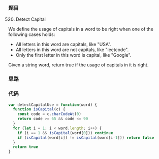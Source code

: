 ### 题目
520. Detect Capital

We define the usage of capitals in a word to be right when one of the following cases holds:

* All letters in this word are capitals, like "USA".
* All letters in this word are not capitals, like "leetcode".
* Only the first letter in this word is capital, like "Google".

Given a string word, return true if the usage of capitals in it is right.

### 思路

### 代码
```javascript
var detectCapitalUse = function(word) {
  function isCapital(c) {
    const code = c.charCodeAt(0)
    return code >= 65 && code <= 90
  }
  for (let i = 1; i < word.length; i++) {
    if (i == 1 && isCapital(word[0])) continue
    if (isCapital(word[i]) != isCapital(word[i-1])) return false
  }
  return true
}
```
